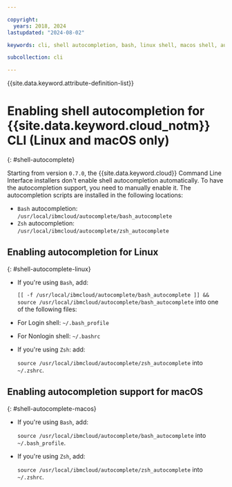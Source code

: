 ```yaml
---

copyright:
  years: 2018, 2024
lastupdated: "2024-08-02"

keywords: cli, shell autocompletion, bash, linux shell, macos shell, autocompletion, autocompletion support, shell

subcollection: cli

---
```


{{site.data.keyword.attribute-definition-list}}

# Enabling shell autocompletion for {{site.data.keyword.cloud_notm}} CLI (Linux and macOS only)
{: #shell-autocomplete}

Starting from version `0.7.0`, the {{site.data.keyword.cloud}} Command Line Interface installers don't enable shell autocompletion automatically. To have the autocompletion support, you need to manually enable it. The autocompletion scripts are installed in the following locations:

* `Bash` autocompletion: `/usr/local/ibmcloud/autocomplete/bash_autocomplete`
* `Zsh` autocompletion: `/usr/local/ibmcloud/autocomplete/zsh_autocomplete`

## Enabling autocompletion for Linux
{: #shell-autocomplete-linux}

* If you're using `Bash`, add:

   `[[ -f /usr/local/ibmcloud/autocomplete/bash_autocomplete ]] && source /usr/local/ibmcloud/autocomplete/bash_autocomplete` into one of the following files:

* For Login shell: `~/.bash_profile`
* For Nonlogin shell: `~/.bashrc`
  
* If you're using `Zsh`: add:

   `source /usr/local/ibmcloud/autocomplete/zsh_autocomplete` into `~/.zshrc`.

## Enabling autocompletion support for macOS
{: #shell-autocomplete-macos}

* If you're using `Bash`, add:

   `source /usr/local/ibmcloud/autocomplete/bash_autocomplete` into `~/.bash_profile`.

* If you're using `Zsh`, add:

   `source /usr/local/ibmcloud/autocomplete/zsh_autocomplete` into `~/.zshrc`.
